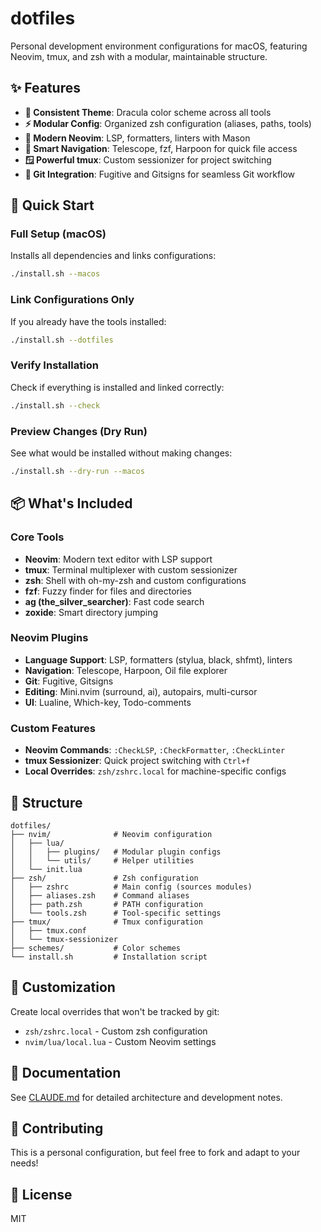# dotfiles

Personal development environment configurations for macOS, featuring Neovim, tmux, and zsh with a modular, maintainable structure.

## ✨ Features

- **🎨 Consistent Theme**: Dracula color scheme across all tools
- **⚡ Modular Config**: Organized zsh configuration (aliases, paths, tools)
- **🔧 Modern Neovim**: LSP, formatters, linters with Mason
- **📁 Smart Navigation**: Telescope, fzf, Harpoon for quick file access
- **🪟 Powerful tmux**: Custom sessionizer for project switching
- **🎯 Git Integration**: Fugitive and Gitsigns for seamless Git workflow

## 🚀 Quick Start

### Full Setup (macOS)

Installs all dependencies and links configurations:

```bash
./install.sh --macos
```

### Link Configurations Only

If you already have the tools installed:

```bash
./install.sh --dotfiles
```

### Verify Installation

Check if everything is installed and linked correctly:

```bash
./install.sh --check
```

### Preview Changes (Dry Run)

See what would be installed without making changes:

```bash
./install.sh --dry-run --macos
```

## 📦 What's Included

### Core Tools
- **Neovim**: Modern text editor with LSP support
- **tmux**: Terminal multiplexer with custom sessionizer
- **zsh**: Shell with oh-my-zsh and custom configurations
- **fzf**: Fuzzy finder for files and directories
- **ag (the_silver_searcher)**: Fast code search
- **zoxide**: Smart directory jumping

### Neovim Plugins
- **Language Support**: LSP, formatters (stylua, black, shfmt), linters
- **Navigation**: Telescope, Harpoon, Oil file explorer
- **Git**: Fugitive, Gitsigns
- **Editing**: Mini.nvim (surround, ai), autopairs, multi-cursor
- **UI**: Lualine, Which-key, Todo-comments

### Custom Features
- **Neovim Commands**: `:CheckLSP`, `:CheckFormatter`, `:CheckLinter`
- **tmux Sessionizer**: Quick project switching with `Ctrl+f`
- **Local Overrides**: `zsh/zshrc.local` for machine-specific configs

## 📂 Structure

```
dotfiles/
├── nvim/              # Neovim configuration
│   ├── lua/
│   │   ├── plugins/   # Modular plugin configs
│   │   └── utils/     # Helper utilities
│   └── init.lua
├── zsh/               # Zsh configuration
│   ├── zshrc          # Main config (sources modules)
│   ├── aliases.zsh    # Command aliases
│   ├── path.zsh       # PATH configuration
│   └── tools.zsh      # Tool-specific settings
├── tmux/              # Tmux configuration
│   ├── tmux.conf
│   └── tmux-sessionizer
├── schemes/           # Color schemes
└── install.sh         # Installation script
```

## 📝 Customization

Create local overrides that won't be tracked by git:

- `zsh/zshrc.local` - Custom zsh configuration
- `nvim/lua/local.lua` - Custom Neovim settings

## 📖 Documentation

See [CLAUDE.md](CLAUDE.md) for detailed architecture and development notes.

## 🤝 Contributing

This is a personal configuration, but feel free to fork and adapt to your needs!

## 📄 License

MIT